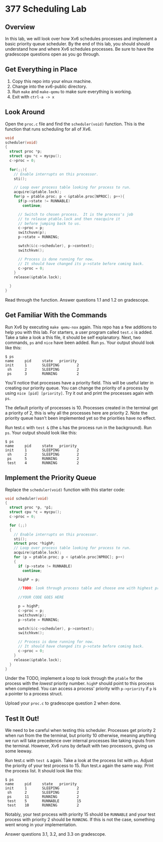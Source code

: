 
# 377 Scheduling Lab

## Overview

In this lab, we will look over how Xv6 schedules processes and implement a basic priority queue scheduler. By the end of this lab, you should should
understand how and where Xv6 schedules processes. Be sure to have the gradescope questions open as you go through.

## Get Everything in Place

1. Copy this repo into your elnux machine. 
2. Change into the xv6-public directory. 
3. Run `make` and `make-qemu` to make sure everything is working.
4. Exit with `ctrl-a -> x`

## Look Around

Open the `proc.c` file and find the `scheduler(void)` function. This is the function that runs scheduling for all of Xv6.

```c
void
scheduler(void)
{
  struct proc *p;
  struct cpu *c = mycpu();
  c->proc = 0;
  
  for(;;){
    // Enable interrupts on this processor.
    sti();

    // Loop over process table looking for process to run.
    acquire(&ptable.lock);
    for(p = ptable.proc; p < &ptable.proc[NPROC]; p++){
      if(p->state != RUNNABLE)
        continue;

      // Switch to chosen process.  It is the process's job
      // to release ptable.lock and then reacquire it
      // before jumping back to us.
      c->proc = p;
      switchuvm(p);
      p->state = RUNNING;

      swtch(&(c->scheduler), p->context);
      switchkvm();

      // Process is done running for now.
      // It should have changed its p->state before coming back.
      c->proc = 0;
    }
    release(&ptable.lock);

  }
}
```

Read through the function. Answer questions 1.1 and 1.2 on gradescope.

## Get Familiar With the Commands

Run Xv6 by executing `make qemu-nox` again. This repo has a few additions to help you with this lab. For starters, a user program called `test.c` is added. Take a
take a look a this file, it should be self explanatory. Next, two commands, `ps` and `nice` have been added. Run `ps`. Your output should look like this:

```
$ ps
name     pid     state   priority 
init     1       SLEEPING        2 
 sh      2       SLEEPING        2 
 ps      3       RUNNING         2 
```

You'll notice that processes have a priority field. This will be useful later in creating our priority queue. You can change the priority of a process by using
`nice [pid] [priority]`. Try it out and print the processes again with `ps`. 

The default priority of processes is 10. Processes created in the terminal get a priority of 2, this is why all the processes here are priority 2. Note the priority queue hasn't been implemented yet so the priorities have no effect.

Run test.c with `test &` (the `&` has the process run in the background). Run `ps`. Your output should look like this:

```
$ ps
name     pid     state   priority 
init     1       SLEEPING        2 
 sh      2       SLEEPING        2 
 ps      5       RUNNING         2 
 test    4       RUNNING         2 
```

## Implement the Priority Queue

Replace the `scheduler(void)` function with this starter code:

```c
void scheduler(void)
{
  struct proc *p, *p1;
  struct cpu *c = mycpu();
  c->proc = 0;

  for (;;)
  {
    // Enable interrupts on this processor.
    sti();
    struct proc *highP;
    // Loop over process table looking for process to run.
    acquire(&ptable.lock);
    for (p = ptable.proc; p < &ptable.proc[NPROC]; p++)
    {
      if (p->state != RUNNABLE)
        continue;

      highP = p;

      //TODO: look through process table and choose one with highest priority
    
      //YOUR CODE GOES HERE

      p = highP;
      c->proc = p;
      switchuvm(p);
      p->state = RUNNING;

      swtch(&(c->scheduler), p->context);
      switchkvm();

      // Process is done running for now.
      // It should have changed its p->state before coming back.
      c->proc = 0;
    }
    release(&ptable.lock);
  }
}
```

Under the TODO, implement a loop to look through the `ptable` for the process with the *lowest* priority number. `highP` should point to this process when completed. You can access a process' priority with `p->priority` if `p` is a pointer to a process struct.

Upload your `proc.c`  to gradescope question 2 when done.

## Test It Out!

We need to be careful when testing this scheduler. Processes get priority 2 when run from the the terminal, but priority 10 otherwise, meaning anything we run will take precedence over internal processes like taking inputs from the terminal. However, Xv6 runs by default with two processors, giving us some leeway.

Run test.c with `test &` again. Take a look at the process list with `ps`. Adjust the priority of your test process to 15. Run test.x again the same way. Print the process list. It should look like this:

```
$ ps
name     pid     state   priority 
init     1       SLEEPING        2 
 sh      2       SLEEPING        2 
 ps      11      RUNNING         2 
 test    5       RUNNABLE        15 
 test    10      RUNNING         2 
 ```

Notably, your test process with priority 15 should be `RUNNABLE` and your test process with priority 2 should be `RUNNING`. If this is not the case, something went wrong in your implementation.

Answer questions 3.1, 3.2, and 3.3 on gradescope.

